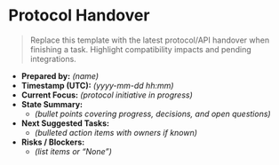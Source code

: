 # Protocol Handover

> Replace this template with the latest protocol/API handover when finishing a task. Highlight compatibility impacts and pending integrations.

- **Prepared by:** _(name)_
- **Timestamp (UTC):** _(yyyy-mm-dd hh:mm)_
- **Current Focus:** _(protocol initiative in progress)_
- **State Summary:**
  - _(bullet points covering progress, decisions, and open questions)_
- **Next Suggested Tasks:**
  - _(bulleted action items with owners if known)_
- **Risks / Blockers:**
  - _(list items or “None”)_
